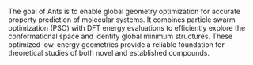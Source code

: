The goal of Ants is to enable global geometry optimization for accurate property prediction of molecular systems.
It combines particle swarm optimization (PSO) with DFT energy evaluations to efficiently explore the conformational space and identify global minimum structures.
These optimized low-energy geometries provide a reliable foundation for theoretical studies of both novel and established compounds.
